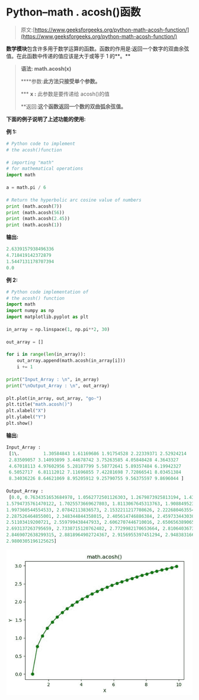 # Python–math . acosh()函数

> 原文:[https://www.geeksforgeeks.org/python-math-acosh-function/](https://www.geeksforgeeks.org/python-math-acosh-function/)

**数学模块**包含许多用于数学运算的函数。函数的作用是:返回一个数字的双曲余弦值。在此函数中传递的值应该是大于或等于 1 的**。**

> ****语法:** math.acosh(x)**
> 
> ****参数:**此方法只接受单个参数。**
> 
>  ***   **x :** 此参数是要传递给 acosh()的值
> 
> **返回:**这个函数返回一个数的双曲弧余弦值。**

**下面的例子说明了上述功能的使用:**

****例 1:****

```py
# Python code to implement
# the acosh()function

# importing "math"
# for mathematical operations  
import math  

a = math.pi / 6

# Return the hyperbolic arc cosine value of numbers 
print (math.acosh(7))
print (math.acosh(56))
print (math.acosh(2.45))
print (math.acosh(1))
```

****输出:****

```py
2.6339157938496336
4.718419142372879
1.5447131178707394
0.0 
```

****例 2:****

```py
# Python code implementation of 
# the acosh() function
import math 
import numpy as np 
import matplotlib.pyplot as plt  

in_array = np.linspace(1, np.pi**2, 30) 

out_array = [] 

for i in range(len(in_array)): 
    out_array.append(math.acosh(in_array[i])) 
    i += 1

print("Input_Array : \n", in_array)  
print("\nOutput_Array : \n", out_array)  

plt.plot(in_array, out_array, "go-")  
plt.title("math.acosh()")  
plt.xlabel("X")  
plt.ylabel("Y")  
plt.show() 
```

****输出:****

```py
Input_Array : 
 [1\.         1.30584843 1.61169686 1.91754528 2.22339371 2.52924214
 2.83509057 3.14093899 3.44678742 3.75263585 4.05848428 4.3643327
 4.67018113 4.97602956 5.28187799 5.58772641 5.89357484 6.19942327
 6.5052717  6.81112012 7.11696855 7.42281698 7.72866541 8.03451384
 8.34036226 8.64621069 8.95205912 9.25790755 9.56375597 9.8696044 ]

Output_Array : 
 [0.0, 0.7634351653684978, 1.0562772501126303, 1.2679873925813194, 1.4372757745859863, 
1.5794735761470122, 1.7025573669627803, 1.8113067645313763, 1.9088495232436826,
1.997360544554533, 2.07842113836573, 2.1532211217708626, 2.2226804635542514, 
2.287526464855001, 2.348344844358015, 2.405614746886384, 2.4597334430301796, 
2.51103419200721, 2.559799438447933, 2.6062707446710016, 2.6506563890658725, 
2.693137263795659, 2.7338715120762482, 2.7729982170653664, 2.8106403673544613, 
2.8469072638299315, 2.8818964902724367, 2.9156955397451294, 2.9483831668303044, 
2.9800305196125625] 
```

**![](img/634d1f1e5783b121ef5221c03f93a754.png)**